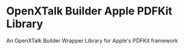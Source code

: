# OpenXTalk Builder Apple PDFKit Library
An OpenXTalk Builder Wrapper Library for Apple's PDFKit framework
